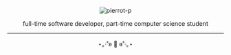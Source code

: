 <div align="center" width="100%">
  
![pierrot-p](https://count.getloli.com/get/@pierrot-p?theme=rule34)

</div>

<p align="center">  
full-time software developer, part-time computer science student </br>
</p>


***

<p align="center">
⋆｡‧˚ʚ 🍌 ɞ˚‧｡⋆
</p>
